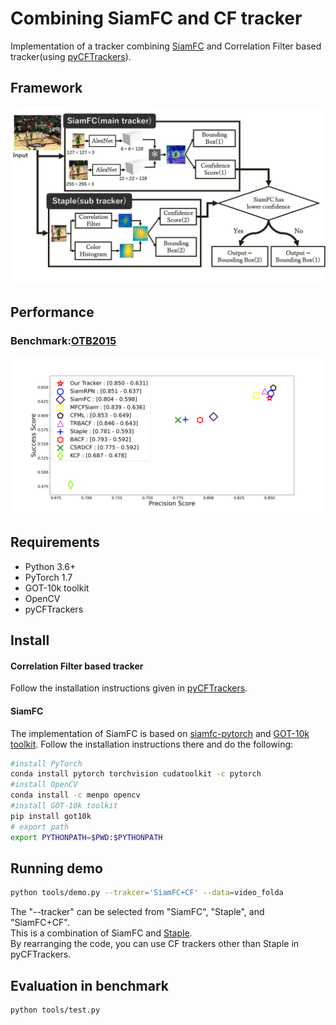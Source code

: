 # Combining SiamFC and CF tracker
Implementation of a tracker combining [SiamFC](https://www.robots.ox.ac.uk/~luca/siamese-fc.html) and Correlation Filter based tracker(using [pyCFTrackers](https://github.com/fengyang95/pyCFTrackers)).  

## Framework
<img src="img/framework.jpg">  

## Performance
### Benchmark:[OTB2015](http://cvlab.hanyang.ac.kr/tracker_benchmark/index.html)
<img src="img/report.png">  

## Requirements
+ Python 3.6+
+ PyTorch 1.7
+ GOT-10k toolkit
+ OpenCV
+ pyCFTrackers


## Install
#### Correlation Filter based tracker
Follow the installation instructions given in [pyCFTrackers](https://github.com/fengyang95/pyCFTrackers).
#### SiamFC
The implementation of SiamFC is based on [siamfc-pytorch](https://github.com/huanglianghua/siamfc-pytorch) and [GOT-10k toolkit](https://github.com/got-10k/toolkit). Follow the installation instructions there and do the following: 
```bash
#install PyTorch 
conda install pytorch torchvision cudatoolkit -c pytorch
#install OpenCV
conda install -c menpo opencv
#install GOT-10k toolkit
pip install got10k
# export path
export PYTHONPATH=$PWD:$PYTHONPATH
```

## Running demo
```bash
python tools/demo.py --trakcer='SiamFC+CF' --data=video_folda
```
The "--tracker" can be selected from "SiamFC", "Staple", and "SiamFC+CF".  
This is a combination of SiamFC and [Staple](https://www.robots.ox.ac.uk/~luca/staple.html).  
By rearranging the code, you can use CF trackers other than Staple in pyCFTrackers.  

## Evaluation in benchmark
```bash
python tools/test.py
```
